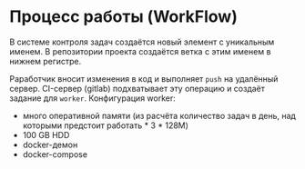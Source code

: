 # Процесс работы (WorkFlow)

В системе контроля задач создаётся новый элемент с уникальным именем.
В репозитории проекта создаётся ветка с этим именем в нижнем регистре.

Раработчик вносит изменения в код и выполняет `push` на удалённый сервер.
CI-сервер (gitlab) подхватывает эту операцию и создаёт задание для `worker`.
Конфигурация worker:

* много оперативной памяти (из расчёта количество задач в день, над которыми предстоит работать * 3 * 128M)
* 100 GB HDD
* docker-демон
* docker-compose

